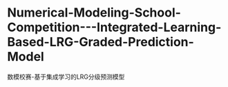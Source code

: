 # Numerical-Modeling-School-Competition---Integrated-Learning-Based-LRG-Graded-Prediction-Model
数模校赛-基于集成学习的LRG分级预测模型
